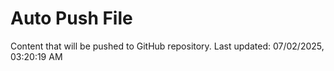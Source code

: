 # Auto Push File

Content that will be pushed to GitHub repository.
Last updated: 07/02/2025, 03:20:19 AM